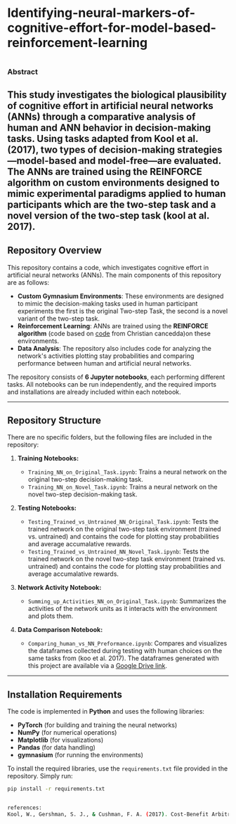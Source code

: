 # Identifying-neural-markers-of-cognitive-effort-for-model-based-reinforcement-learning
# 

### Abstract

This study investigates the biological plausibility of cognitive effort in artificial neural networks (ANNs) through a comparative analysis of human and ANN behavior in decision-making tasks. Using tasks adapted from Kool et al. (2017), two types of decision-making strategies—model-based and model-free—are evaluated. The ANNs are trained using the REINFORCE algorithm on custom environments designed to mimic experimental paradigms applied to human participants which are the two-step task and a novel version of the two-step task (kool at al. 2017).
---

## **Repository Overview**

This repository contains a code, which investigates cognitive effort in artificial neural networks (ANNs). The main components of this repository are as follows:

- **Custom Gymnasium Environments**: These environments are designed to mimic the decision-making tasks used in human participant experiments the first is the original Two-step Task, the second is a novel variant of the two-step task.
- **Reinforcement Learning**: ANNs are trained using the **REINFORCE algorithm** (code based on [code](https://github.com/pytorch/examples/blob/main/reinforcement_learning/reinforce.py) from Christian cancedda)on these environments.
- **Data Analysis**: The repository also includes code for analyzing the network's activities plotting stay probabilities and comparing performance between human and artificial neural networks.

The repository consists of **6 Jupyter notebooks**, each performing different tasks. All notebooks can be run independently, and the required imports and installations are already included within each notebook.

---

## **Repository Structure**

There are no specific folders, but the following files are included in the repository:

1. **Training Notebooks:**
   - `Training_NN_on_Original_Task.ipynb`: Trains a neural network on the original two-step decision-making task.
   - `Training_NN_on_Novel_Task.ipynb`: Trains a neural network on the novel two-step decision-making task.

2. **Testing Notebooks:**
   - `Testing_Trained_vs_Untrained_NN_Original_Task.ipynb`: Tests the trained network on the original two-step task environment (trained vs. untrained) and contains the code for plotting stay probabilities and average accumalative rewards.
   - `Testing_Trained_vs_Untrained_NN_Novel_Task.ipynb`: Tests the trained network on the novel two-step task environment (trained vs. untrained) and contains the code for plotting stay probabilities and average accumalative rewards.

3. **Network Activity Notebook:**
   - `Summing_up_Activities_NN_on_Original_Task.ipynb`: Summarizes the activities of the network units as it interacts with the environment and plots them.

4. **Data Comparison Notebook:**
   - `Comparing_human_vs_NN_Preformance.ipynb`: Compares and visualizes the dataframes collected during testing with human choices on the same tasks from (koo et al. 2017). The dataframes generated with this project are available via a [Google Drive link](https://drive.google.com/drive/folders/1iWpeb9lCzxbTarJf0iIszwamrjgRb9FV?usp=drive_link).

---

## **Installation Requirements**

The code is implemented in **Python** and uses the following libraries:

- **PyTorch** (for building and training the neural networks)
- **NumPy** (for numerical operations)
- **Matplotlib** (for visualizations)
- **Pandas** (for data handling)
- **gymnasium** (for running the environments)

To install the required libraries, use the `requirements.txt` file provided in the repository. Simply run:

```bash
pip install -r requirements.txt


references:
Kool, W., Gershman, S. J., & Cushman, F. A. (2017). Cost-Benefit Arbitration Between Multiple Reinforcement-Learning Systems. Psychological science, 28(9), 1321–1333. https://doi.org/10.1177/0956797617708288